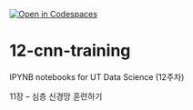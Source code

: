 [![Open in Codespaces](https://classroom.github.com/assets/launch-codespace-2972f46106e565e64193e422d61a12cf1da4916b45550586e14ef0a7c637dd04.svg)](https://classroom.github.com/open-in-codespaces?assignment_repo_id=17253769)
# 12-cnn-training

IPYNB notebooks for UT Data Science (12주차)

11장 – 심층 신경망 훈련하기
